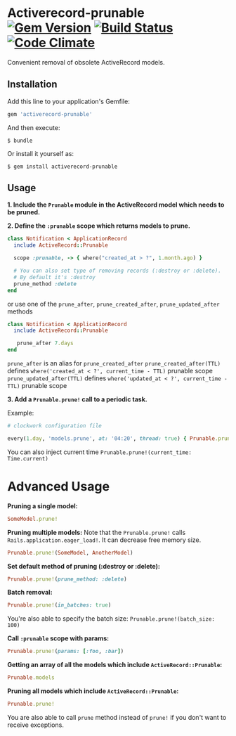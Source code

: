 # Activerecord-prunable [![Gem Version](https://badge.fury.io/rb/activerecord-prunable.svg)](https://badge.fury.io/rb/activerecord-prunable) [![Build Status](https://travis-ci.org/dr2m/activerecord-prunable.svg?branch=master)](https://travis-ci.org/dr2m/activerecord-prunable) [![Code Climate](https://codeclimate.com/github/dr2m/activerecord-prunable/badges/gpa.svg)](https://codeclimate.com/github/dr2m/activerecord-prunable)

Convenient removal of obsolete ActiveRecord models.

## Installation

Add this line to your application's Gemfile:

```ruby
gem 'activerecord-prunable'
```

And then execute:

    $ bundle

Or install it yourself as:

    $ gem install activerecord-prunable


## Usage

__1. Include the `Prunable` module in the ActiveRecord model which needs to be pruned.__

__2. Define the `:prunable` scope which returns models to prune.__

   ```ruby
   class Notification < ApplicationRecord
     include ActiveRecord::Prunable

     scope :prunable, -> { where("created_at > ?", 1.month.ago) }

     # You can also set type of removing records (:destroy or :delete).
     # By default it's :destroy
     prune_method :delete
   end
   ```

   or use one of the `prune_after`, `prune_created_after`, `prune_updated_after` methods

   ```ruby
   class Notification < ApplicationRecord
     include ActiveRecord::Prunable

      prune_after 7.days
   end
   ```

   `prune_after` is an alias for `prune_created_after`
   `prune_created_after(TTL)` defines `where('created_at < ?', current_time - TTL)` prunable scope
   `prune_updated_after(TTL)` defines `where('updated_at < ?', current_time - TTL)` prunable scope

__3. Add a `Prunable.prune!` call to a periodic task.__

   Example:

   ```ruby
   # clockwork configuration file

   every(1.day, 'models.prune', at: '04:20', thread: true) { Prunable.prune! }
   ```

   You can also inject current time `Prunable.prune!(current_time: Time.current)`

# Advanced Usage

__Pruning a single model:__

```ruby
SomeModel.prune!
```

__Pruning multiple models:__
Note that the `Prunable.prune!` calls `Rails.application.eager_load!`. It can decrease free memory size.

```ruby
Prunable.prune!(SomeModel, AnotherModel)
```

__Set default method of pruning (:destroy or :delete):__

```ruby
Prunable.prune!(prune_method: :delete)
```

__Batch removal:__
```ruby
Prunable.prune!(in_batches: true)
```
You're also able to specify the batch size: `Prunable.prune!(batch_size: 100)`

__Call `:prunable` scope with params:__

```ruby
Prunable.prune!(params: [:foo, :bar])
```

__Getting an array of all the models which include `ActiveRecord::Prunable`:__
```ruby
Prunable.models
```

__Pruning all models which include `ActiveRecord::Prunable`:__

```ruby
Prunable.prune!
```

You are also able to call `prune` method instead of `prune!` if you don't want to receive exceptions.
